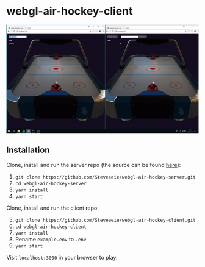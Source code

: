 # webgl-air-hockey-client

![alt text](https://github.com/Steveeeie/webgl-air-hockey-server/blob/master/preview.gif?raw=true "Preview")

## Installation

Clone, install and run the server repo (the source can be found [here](https://github.com/Steveeeie/webgl-air-hockey-server)):
1. ```git clone https://github.com/Steveeeie/webgl-air-hockey-server.git```
2. ```cd webgl-air-hockey-server```
3. ```yarn install```
4. ```yarn start```

Clone, install and run the client repo:

5. ```git clone https://github.com/Steveeeie/webgl-air-hockey-client.git```
6. ```cd webgl-air-hockey-client```
7. ```yarn install```
8. Rename ```example.env``` to ```.env```
8. ```yarn start```

Visit ```localhost:3000``` in your browser to play.
